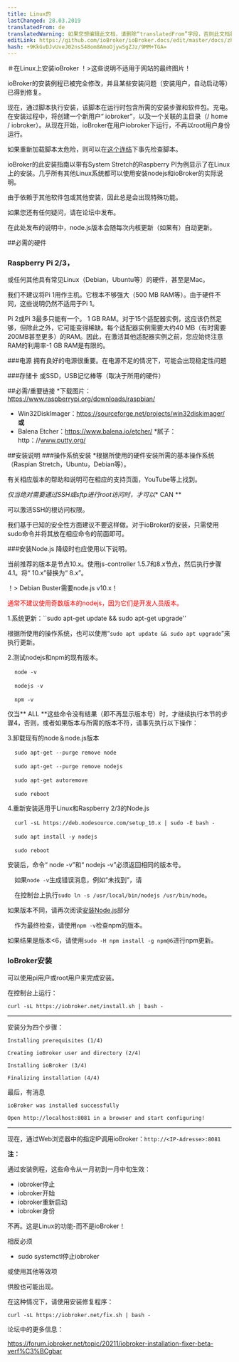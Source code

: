 ```yaml
---
title: Linux的
lastChanged: 28.03.2019
translatedFrom: de
translatedWarning: 如果您想编辑此文档，请删除“translatedFrom”字段，否则此文档将再次自动翻译
editLink: https://github.com/ioBroker/ioBroker.docs/edit/master/docs/zh-cn/install/linux.md
hash: +9KkGvDJvUveJ02nsS48om8AmoOjywSgZJz/9MM+TGA=
---
```

＃在Linux上安装ioBroker
！>这些说明不适用于网站的最终图片！

ioBroker的安装例程已被完全修改，并且某些安装问题（安装用户，自动启动等）已得到修复。

现在，通过脚本执行安装，该脚本在运行时包含所需的安装步骤和软件包。充电。在安装过程中，将创建一个新用户“ iobroker”，以及一个关联的主目录（/ home / iobroker）。从现在开始，ioBroker在用户iobroker下运行，不再以root用户身份运行。

如果重新加载脚本太危险，则可以在[这个连结](https://raw.githubusercontent.com/ioBroker/ioBroker/stable-installer/installer.sh)下事先检查脚本。

ioBroker的此安装指南以带有System Stretch的Raspberry PI为例显示了在Linux上的安装。几乎所有其他Linux系统都可以使用安装nodejs和ioBroker的实际说明。

由于依赖于其他软件包或其他安装，因此总是会出现特殊功能。

如果您还有任何疑问，请在论坛中发布。

在此处发布的说明中，node.js版本会随每次内核更新（如果有）自动更新。

##必需的硬件
### Raspberry Pi 2/3，
或任何其他具有常见Linux（Debian，Ubuntu等）的硬件，甚至是Mac。

我们不建议将Pi 1用作主机。它根本不够强大（500 MB RAM等）。由于硬件不同，这些说明仍然不适用于Pi 1。

Pi 2或Pi 3最多只能有一个。 1 GB RAM。对于15个适配器实例，这应该仍然足够，但除此之外，它可能变得稀缺。每个适配器实例需要大约40 MB（有时需要200MB甚至更多）的RAM。因此，在激活其他适配器实例之前，您应始终注意RAM的利用率-1 GB RAM是有限的。

###电源
拥有良好的电源很重要。在电源不足的情况下，可能会出现稳定性问题

###存储卡
或SSD，USB记忆棒等（取决于所用的硬件）

##必需/重要链接
*下载图片：https://www.raspberrypi.org/downloads/raspbian/
* Win32DiskImager：https://sourceforge.net/projects/win32diskimager/ **或**
* Balena Etcher：https://www.balena.io/etcher/
*腻子：http：//www.putty.org/

##安装说明
###操作系统安装
*根据所使用的硬件安装所需的基本操作系统（Raspian Stretch，Ubuntu，Debian等）。

有关相应版本的帮助和说明可在相应的支持页面，YouTube等上找到。

*仅当绝对需要通过SSH或sftp进行root访问时，才可以** CAN **

可以激活SSH的根访问权限。

我们基于已知的安全性方面建议不要这样做。对于ioBroker的安装，只需使用sudo命令并将其放在相应命令的前面即可。

###安装Node.js
降级时也应使用以下说明。

当前推荐的版本是节点10.x。使用js-controller 1.5.7和8.x节点，然后执行步骤4.1。将“ 10.x”替换为“ 8.x”。

！> Debian Buster需要node.js v10.x！

<span style="color:red">通常不建议使用奇数版本的nodejs，因为它们是开发人员版本。</span>

1.系统更新：``sudo apt-get update && sudo apt-get upgrade''

根据所使用的操作系统，也可以使用“`sudo apt update && sudo apt upgrade`”来执行更新。

2.测试nodejs和npm的现有版本。

    ``node -v``

    ``nodejs -v``

    ``npm -v``

仅当** ALL **这些命令没有结果（即不再显示版本号）时，才继续执行本节的步骤4，否则，或者如果版本与所需的版本不符，请事先执行以下操作：

3.卸载现有的node＆node.js版本

    ``sudo apt-get --purge remove node``

    ``sudo apt-get --purge remove nodejs``

    ``sudo apt-get autoremove``

    ``sudo reboot``

4.重新安装适用于Linux和Raspberry 2/3的Node.js

    ``curl -sL https://deb.nodesource.com/setup_10.x | sudo -E bash -``

    ``sudo apt install -y nodejs``

    ``sudo reboot``

安装后，命令“ node -v”和“ nodejs -v”必须返回相同的版本号。

    如果``node -v``生成错误消息，例如“未找到”，请

    在控制台上执行``sudo ln -s /usr/local/bin/nodejs /usr/bin/node``。

如果版本不同，请再次阅读[安装Node.js](#installation-nodejs)部分

    作为最终检查，请使用``npm -v``检查npm的版本。

如果结果是版本<6，请使用``sudo -H npm install -g npm@6``进行npm更新。

### IoBroker安装
可以使用pi用户或root用户来完成安装。

在控制台上运行：

``curl -sL https://iobroker.net/install.sh | bash -``

---

安装分为四个步骤：

``Installing prerequisites (1/4)``

``Creating ioBroker user and directory (2/4)``

``Installing ioBroker (3/4)``

``Finalizing installation (4/4)``

最后，有消息

``ioBroker was installed successfully``

``Open http://localhost:8081 in a browser and start configuring!``

---

现在，通过Web浏览器中的指定IP调用ioBroker：``http://<IP-Adresse>:8081``

**注：**

通过安装例程，这些命令从一月初到一月中旬生效：

* iobroker停止
* iobroker开始
* iobroker重新启动
* iobroker身份

不再。这是Linux的功能-而不是ioBroker！

相反必须

* sudo systemctl停止iobroker

或使用其他等效项

供股也可能出现。

在这种情况下，请使用安装修复程序：

``curl -sL https://iobroker.net/fix.sh | bash -``

论坛中的更多信息：

https://forum.iobroker.net/topic/20211/iobroker-installation-fixer-beta-verf%C3%BCgbar